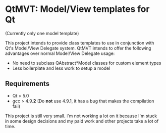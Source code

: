 # QtMVT: Model/View templates for Qt
(Currently only one model template)

This project intends to provide class templates to use in conjunction with
Qt's Model/View Delegate system. QtMVT intends to offer the following
advantages over normal Model/View Delegate usage:

* No need to subclass QAbstract*Model classes for custom element types
* Less boilerplate and less work to setup a model

## Requirements
* Qt > 5.0
* gcc > 4.9.**2** (Do **not** use 4.9.1, it has a bug that makes the compilation fail)

This project is still very small. I'm not working a lot on it because I'm
stuck in some design decisions and my paid work and other projects take a lot
of time.

